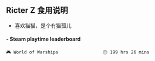 ## Ricter Z 食用说明
- 喜欢猫猫，是个冇猫孤儿

<!-- steam-box start -->
#### - Steam playtime leaderboard
```text
🎮 World of Warships                 🕘 199 hrs 26 mins
```
<!-- Powered by https://github.com/YouEclipse/steam-box . -->
<!-- steam-box end -->

